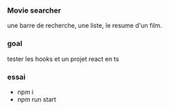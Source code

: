 ### Movie searcher

une barre de recherche, une liste, le resume d'un film.

### goal

tester les hooks et un projet react en ts

### essai

- npm i
- npm run start